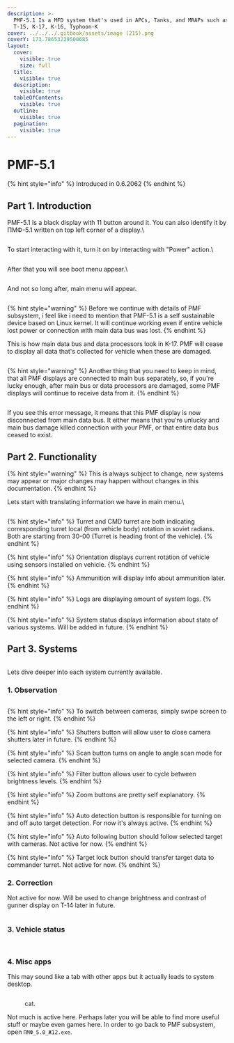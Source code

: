 ```yaml
---
description: >-
  PMF-5.1 Is a MFD system that's used in APCs, Tanks, and MRAPs such as  T-14,
  T-15, K-17, K-16, Typhoon-K
cover: ../../../.gitbook/assets/image (215).png
coverY: 173.78653229500685
layout:
  cover:
    visible: true
    size: full
  title:
    visible: true
  description:
    visible: true
  tableOfContents:
    visible: true
  outline:
    visible: true
  pagination:
    visible: true
---
```


# PMF-5.1



{% hint style="info" %}
Introduced in 0.6.2062
{% endhint %}

## Part 1. Introduction

PMF-5.1 Is a black display with 11 button around it. You can also identify it by ПМФ-5.1 written on top left corner of a display.\


<figure><img src="../../../.gitbook/assets/image (202).png" alt=""><figcaption></figcaption></figure>

To start interacting with it, turn it on by interacting with "Power" action.\


<figure><img src="../../../.gitbook/assets/image (203).png" alt=""><figcaption></figcaption></figure>

After that you will see boot menu appear.\


<figure><img src="../../../.gitbook/assets/image (204).png" alt=""><figcaption></figcaption></figure>

And not so long after, main menu will appear.

<figure><img src="../../../.gitbook/assets/image (205).png" alt=""><figcaption></figcaption></figure>

{% hint style="warning" %}
Before we continue with details of PMF subsystem, i feel like i need to mention that PMF-5.1 is a self sustainable device based on Linux kernel. It will continue working even if entire vehicle lost power or connection with main data bus was lost.
{% endhint %}

This is how main data bus and data processors look in K-17. PMF will cease to display all data that's collected for vehicle when these are damaged.

<figure><img src="../../../.gitbook/assets/image (206).png" alt=""><figcaption></figcaption></figure>

{% hint style="warning" %}
Another thing that you need to keep in mind, that all PMF displays are connected to main bus separately, so, if you're lucky enough, after main bus or data processors are damaged, some PMF displays will continue to receive data from it.&#x20;
{% endhint %}

<figure><img src="../../../.gitbook/assets/image (214).png" alt=""><figcaption></figcaption></figure>

If you see this error message, it means that this PMF display is now disconnected from main data bus. It either means that you're unlucky and main bus damage killed connection with your PMF, or that entire data bus ceased to exist.

## Part 2. Functionality

{% hint style="warning" %}
This is always subject to change, new systems may appear or major changes may happen without changes in this documentation.
{% endhint %}

Lets start with translating information we have in main menu.\


<figure><img src="../../../.gitbook/assets/image (207).png" alt=""><figcaption></figcaption></figure>

{% hint style="info" %}
Turret and CMD turret are both indicating corresponding turret local (from vehicle body) rotation in soviet radians. Both are starting from 30-00 (Turret is heading front of the vehicle).
{% endhint %}

{% hint style="info" %}
Orientation displays current rotation of vehicle using sensors installed on vehicle.
{% endhint %}

{% hint style="info" %}
Ammunition will display info about ammunition later.
{% endhint %}

{% hint style="info" %}
Logs are displaying amount of system logs.
{% endhint %}

{% hint style="info" %}
System status displays information about state of various systems. Will be added in future.
{% endhint %}

## Part 3. Systems

<figure><img src="../../../.gitbook/assets/image (208).png" alt=""><figcaption></figcaption></figure>

Lets dive deeper into each system currently available.

### 1. Observation

<figure><img src="../../../.gitbook/assets/image (209).png" alt=""><figcaption></figcaption></figure>

{% hint style="info" %}
To switch between cameras, simply swipe screen to the left or right.
{% endhint %}

{% hint style="info" %}
Shutters button will allow user to close camera shutters later in future.
{% endhint %}

{% hint style="info" %}
Scan button turns on angle to angle scan mode for selected camera.
{% endhint %}

{% hint style="info" %}
Filter button allows user to cycle between brightness levels.
{% endhint %}

{% hint style="info" %}
Zoom buttons are pretty self explanatory.
{% endhint %}

{% hint style="info" %}
Auto detection button is responsible for turning on and off auto target detection. For now it's always active.
{% endhint %}

{% hint style="info" %}
Auto following button should follow selected target with cameras. Not active for now.
{% endhint %}

{% hint style="info" %}
Target lock button should transfer target data to commander turret. Not active for now.
{% endhint %}

### 2. Correction

Not active for now. Will be used to change brightness and contrast of gunner display on T-14 later in future.

<figure><img src="../../../.gitbook/assets/image (210).png" alt=""><figcaption></figcaption></figure>

### 3. Vehicle status

<figure><img src="../../../.gitbook/assets/image (211).png" alt=""><figcaption></figcaption></figure>

<figure><img src="../../../.gitbook/assets/image (212).png" alt=""><figcaption></figcaption></figure>

### 4. Misc apps

This may sound like a tab with other apps but it actually leads to system desktop.&#x20;

<figure><img src="../../../.gitbook/assets/image (213).png" alt=""><figcaption><p>cat.</p></figcaption></figure>

Not much is active here. Perhaps later you will be able to find more useful stuff or maybe even games here. In order to go back to PMF subsystem, open `ПМФ_5.0_Ж12.exe`.



##
